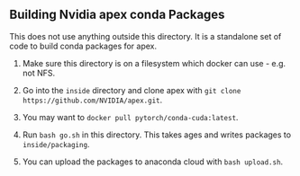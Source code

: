## Building Nvidia apex conda Packages

This does not use anything outside this directory.
It is a standalone set of code to build conda packages
for apex.

1. Make sure this directory is on a filesystem which docker can
use - e.g. not NFS.

2. Go into the `inside` directory and clone apex with
`git clone https://github.com/NVIDIA/apex.git`.

3. You may want to `docker pull pytorch/conda-cuda:latest`.

4. Run `bash go.sh` in this directory. This takes ages
and writes packages to `inside/packaging`.

5. You can upload the packages to anaconda cloud with
`bash upload.sh`.
